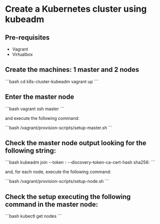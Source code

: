 # Create a Kubernetes cluster using kubeadm

## Pre-requisites

- Vagrant
- Virtualbox

## Create the machines: 1 master and 2 nodes

´´´bash
cd k8s-cluster-kubeadm
vagrant up
´´´

## Enter the master node

´´´bash
vagrant ssh master
´´´

and execute the following command:

´´´bash
/vagrant/provision-scripts/setup-master.sh
´´´

## Check the master node output looking for the following string:

´´´bash
kubeadm join --token <token> <master-ip>:<master-port> --discovery-token-ca-cert-hash sha256:<hash>
´´´

and, for each node, execute the following command:

´´´bash
/vagrant/provision-scripts/setup-node.sh <token> <hash>
´´´

## Check the setup executing the following command in the master node:

´´´bash
kubectl get nodes
´´´
